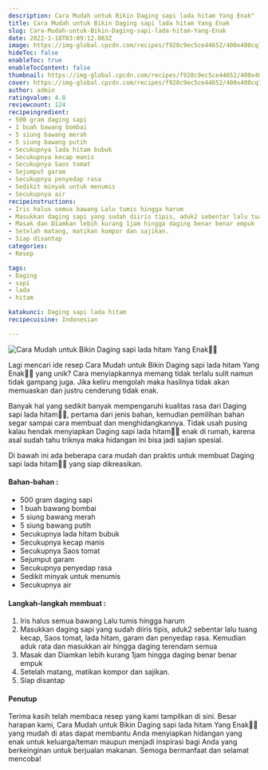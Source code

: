 ```yaml
---
description: Cara Mudah untuk Bikin Daging sapi lada hitam Yang Enak"
title: Cara Mudah untuk Bikin Daging sapi lada hitam Yang Enak
slug: Cara-Mudah-untuk-Bikin-Daging-sapi-lada-hitam-Yang-Enak
date: 2022-1-18T03:09:12.063Z
image: https://img-global.cpcdn.com/recipes/f928c9ec5ce44652/400x400cq70/photo.jpg
hideToc: false
enableToc: true
enableTocContent: false
thumbnail: https://img-global.cpcdn.com/recipes/f928c9ec5ce44652/400x400cq70/photo.jpg
cover: https://img-global.cpcdn.com/recipes/f928c9ec5ce44652/400x400cq70/photo.jpg
author: admin
ratingvalue: 4.8
reviewcount: 124
recipeingredient:
- 500 gram daging sapi
- 1 buah bawang bombai
- 5 siung bawang merah
- 5 siung bawang putih
- Secukupnya lada hitam bubuk
- Secukupnya kecap manis
- Secukupnya Saos tomat
- Sejumput garam
- Secukupnya penyedap rasa
- Sedikit minyak untuk menumis
- Secukupnya air
recipeinstructions:
- Iris halus semua bawang Lalu tumis hingga harum
- Masukkan daging sapi yang sudah diiris tipis, aduk2 sebentar lalu tuang kecap, Saos tomat, lada hitam, garam dan penyedap rasa. Kemudian aduk rata dan masukkan air hingga daging terendam semua
- Masak dan Diamkan lebih kurang 1jam hingga daging benar benar empuk
- Setelah matang, matikan kompor dan sajikan.
- Siap disantap
categories:
- Resep

tags:
- Daging
- sapi
- lada
- hitam

katakunci: Daging sapi lada hitam
recipecuisine: Indonesian

---
```


![Cara Mudah untuk Bikin Daging sapi lada hitam Yang Enak👩‍🍳](https://img-global.cpcdn.com/recipes/f928c9ec5ce44652/400x400cq70/photo.jpg)

Lagi mencari ide resep Cara Mudah untuk Bikin Daging sapi lada hitam Yang Enak👩‍🍳 yang unik? Cara menyiapkannya memang tidak terlalu sulit namun tidak gampang juga. Jika keliru mengolah maka hasilnya tidak akan memuaskan dan justru cenderung tidak enak.

Banyak hal yang sedikit banyak mempengaruhi kualitas rasa dari Daging sapi lada hitam👩‍🍳, pertama dari jenis bahan, kemudian pemilihan bahan segar sampai cara membuat dan menghidangkannya. Tidak usah pusing kalau hendak menyiapkan Daging sapi lada hitam👩‍🍳 enak di rumah, karena asal sudah tahu triknya maka hidangan ini bisa jadi sajian spesial.

Di bawah ini ada beberapa cara mudah dan praktis untuk membuat Daging sapi lada hitam👩‍🍳 yang siap dikreasikan.

<!--inarticleads1-->

#### Bahan-bahan :

- 500 gram daging sapi
- 1 buah bawang bombai
- 5 siung bawang merah
- 5 siung bawang putih
- Secukupnya lada hitam bubuk
- Secukupnya kecap manis
- Secukupnya Saos tomat
- Sejumput garam
- Secukupnya penyedap rasa
- Sedikit minyak untuk menumis
- Secukupnya air

<!--inarticleads2-->

#### Langkah-langkah membuat :

1. Iris halus semua bawang Lalu tumis hingga harum
1. Masukkan daging sapi yang sudah diiris tipis, aduk2 sebentar lalu tuang kecap, Saos tomat, lada hitam, garam dan penyedap rasa. Kemudian aduk rata dan masukkan air hingga daging terendam semua
1. Masak dan Diamkan lebih kurang 1jam hingga daging benar benar empuk
1. Setelah matang, matikan kompor dan sajikan.
1. Siap disantap

#### Penutup

Terima kasih telah membaca resep yang kami tampilkan di sini. Besar harapan kami, Cara Mudah untuk Bikin Daging sapi lada hitam Yang Enak👩‍🍳 yang mudah di atas dapat membantu Anda menyiapkan hidangan yang enak untuk keluarga/teman maupun menjadi inspirasi bagi Anda yang berkeinginan untuk berjualan makanan. Semoga bermanfaat dan selamat mencoba!